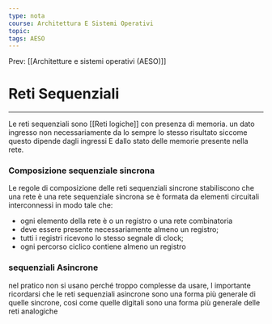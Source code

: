 ```yaml
---
type: nota
course: Architettura E Sistemi Operativi
topic: 
tags: AESO
---
```


Prev: [[Architetture e sistemi operativi (AESO)]]

# Reti Sequenziali
---
Le reti sequenziali sono [[Reti logiche]] con presenza di memoria. un dato ingresso non necessariamente da lo sempre lo stesso risultato siccome questo dipende dagli ingressi E dallo stato delle memorie presente nella rete.

### Composizione sequenziale sincrona

Le regole di composizione delle reti sequenziali sincrone stabiliscono che
una rete è una rete sequenziale sincrona se è formata da elementi circuitali
interconnessi in modo tale che:

- ogni elemento della rete è o un registro o una rete combinatoria
- deve essere presente necessariamente almeno un registro;
- tutti i registri ricevono lo stesso segnale di clock;
- ogni percorso ciclico contiene almeno un registro

### sequenziali Asincrone

nel pratico non si usano perché troppo complesse da usare, l importante ricordarsi che le reti sequenziali asincrone sono una forma più generale di quelle sincrone, cosi come quelle digitali sono una forma più generale delle reti analogiche


